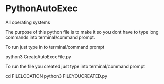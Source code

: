 # PythonAutoExec
All operating systems

The purpose of this python file is to make it so you dont have to type long commands into terminal/command prompt. 

To run just type in to terminal/command prompt

python3 CreateAutoExecFile.py

To run the file you created just type into terminal/command prompt

cd FILELOCATION
python3 FILEYOUCREATED.py
